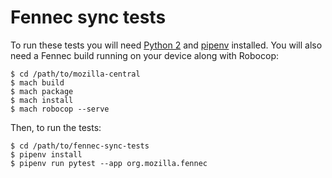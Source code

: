 # Fennec sync tests

To run these tests you will need [Python 2][] and [pipenv][] installed. You will also
need a Fennec build running on your device along with Robocop:

```
$ cd /path/to/mozilla-central
$ mach build
$ mach package
$ mach install
$ mach robocop --serve
```

Then, to run the tests:

```
$ cd /path/to/fennec-sync-tests
$ pipenv install
$ pipenv run pytest --app org.mozilla.fennec
```

[Python 2]: http://docs.python-guide.org/en/latest/starting/installation/#legacy-python-2-installation-guides
[pipenv]: http://docs.python-guide.org/en/latest/dev/virtualenvs/#installing-pipenv
